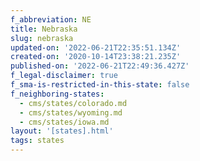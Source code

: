 ```yaml
---
f_abbreviation: NE
title: Nebraska
slug: nebraska
updated-on: '2022-06-21T22:35:51.134Z'
created-on: '2020-10-14T23:38:21.235Z'
published-on: '2022-06-21T22:49:36.427Z'
f_legal-disclaimer: true
f_sma-is-restricted-in-this-state: false
f_neighboring-states:
  - cms/states/colorado.md
  - cms/states/wyoming.md
  - cms/states/iowa.md
layout: '[states].html'
tags: states
---
```



